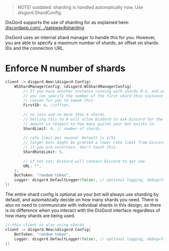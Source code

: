 > NOTE! outdated: sharding is handled automatically now. Use disgord.ShardConfig.

DisGord supports the use of sharding for as explained here: [discordapp.com/.../gateway#sharding](https://discordapp.com/developers/docs/topics/gateway#sharding)

DisGord uses an internal shard manager to handle this for you. However, you are able to specify a maximum number of shards, an offset on shards IDs and the connection URL.

# Enforce N number of shards
```go
client := disgord.New(&disgord.Config{
    WSShardManagerConfig: &disgord.WSShardManagerConfig{
        // If you have another instance running with shards 0-3, and want this instance to use the range 4-8
        // you can specify the number of the first shard this instance should have. Otherwise there is no
        // reason for you to tweak this.
        FirstID: 4, //offset. 
		
        // no less and no more than 4 shards. 
        // Setting this to 0 will allow DisGord to ask Discord for the recommented 
        // amount in respect to how many guilds your bot exists in.
        ShardLimit: 4, // number of shards.
        
        // rate limit per second. Default is 1/5s
        // larger bots might be granted a lower rate limit from Discord.
        // if you are uncertain, don't touch this.
        ShardRateLimit: 5,
        
        // if not set, DisGord will contact Discord to get one.
        URL: "",
    },
    BotToken: "random token",
    Logger: disgord.DefaultLogger(false), // optional logging, debug=false
})
```

The entire shard config is optional as your bot will always use sharding by default, and automatically decide on how many shards you need. There is also no need to communicate with individual shards in this design, so there is no difference when you interact with the DisGord interface regardless of how many shards are being used.

```go
// this client is also using shards
client := disgord.New(&disgord.Config{
    BotToken: "random token",
    Logger: disgord.DefaultLogger(false), // optional logging, debug=false
})
```